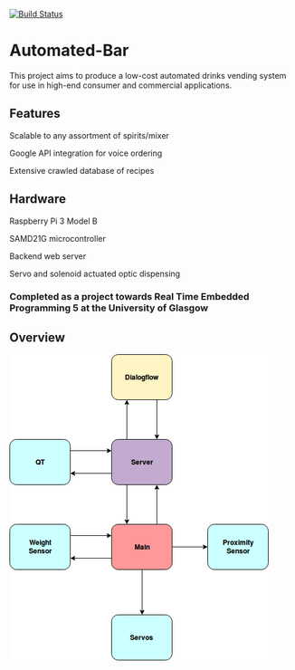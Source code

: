 [![Build Status](https://travis-ci.org/uog-mai/automated-bar.svg?branch=develop)](https://travis-ci.org/uog-mai/automated-bar)

# Automated-Bar
This project aims to produce a low-cost automated drinks vending system for use in high-end consumer and commercial applications.

## Features
Scalable to any assortment of spirits/mixer

Google API integration for voice ordering

Extensive crawled database of recipes

## Hardware
Raspberry Pi 3 Model B

SAMD21G microcontroller

Backend web server

Servo and solenoid actuated optic dispensing


### Completed as a project towards Real Time Embedded Programming 5 at the University of Glasgow
## Overview
![Alt text](assets/InteractionDiagram.png)


